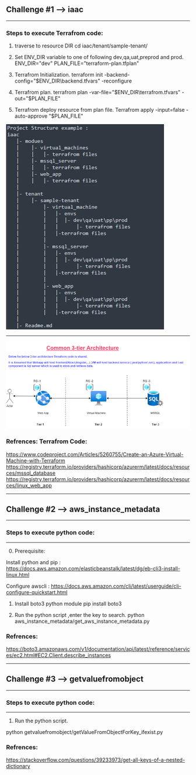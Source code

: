 

## Challenge #1 --> iaac
_____________


### Steps to execute Terrafrom code:


 1) traverse to resource DIR
cd iaac/tenant/sample-tenant/<resource>

 2)  Set ENV_DIR variable to one of following dev,qa,uat,preprod and prod.
ENV_DIR="dev"
PLAN_FILE="terraform-plan.tfplan"

 3) Terrafrom Initialization.
terraform init -backend-config="$ENV_DIR\backend.tfvars" -reconfigure

 4) Terrafrom plan.
terrafrom plan -var-file="$ENV_DIR\terrafrom.tfvars" -out="$PLAN_FILE"

 5) Terrafrom deploy resource from plan file.
Terrafrom apply -input=false -auto-approve "$PLAN_FILE"

  
  <img src="./project_structure.PNG">
  
___________________________________________________________________________________

   
   <img src="./3tier.png">


### Refrences: Terrafrom Code:
https://www.codeproject.com/Articles/5260755/Create-an-Azure-Virtual-Machine-with-Terraform
https://registry.terraform.io/providers/hashicorp/azurerm/latest/docs/resources/mssql_database
https://registry.terraform.io/providers/hashicorp/azurerm/latest/docs/resources/linux_web_app

___________________________________________________________________________________

## Challenge #2  --> aws_instance_metadata
_____________


### Steps to execute python code:
-------------------------------

 0) Prerequisite:

Install  python and pip : https://docs.aws.amazon.com/elasticbeanstalk/latest/dg/eb-cli3-install-linux.html

Configure awscli : https://docs.aws.amazon.com/cli/latest/userguide/cli-configure-quickstart.html

 1) Install boto3 python module
pip install boto3


 2) Run the python script ,enter the key to search.
python aws_instance_metadata/get_aws_instance_metadata.py


### Refrences: 

https://boto3.amazonaws.com/v1/documentation/api/latest/reference/services/ec2.html#EC2.Client.describe_instances
___________________________________________________________________________________


## Challenge #3 --> getvaluefromobject
______________________________________

### Steps to execute python code:
-------------------------------

 1) Run the python script.

python getvaluefromobject/getValueFromObjectForKey_ifexist.py


### Refrences: 

https://stackoverflow.com/questions/39233973/get-all-keys-of-a-nested-dictionary

